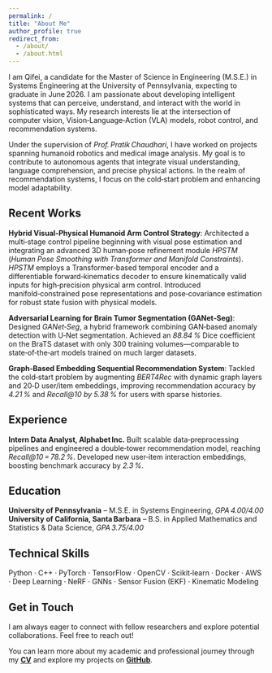 ```yaml
---
permalink: /
title: "About Me"
author_profile: true
redirect_from: 
  - /about/
  - /about.html
---
```


I am Qifei, a candidate for the Master of Science in Engineering (M.S.E.) in Systems Engineering at the University of Pennsylvania, expecting to graduate in June 2026. I am passionate about developing intelligent systems that can perceive, understand, and interact with the world in sophisticated ways. My research interests lie at the intersection of computer vision, Vision‑Language‑Action (VLA) models, robot control, and recommendation systems.

Under the supervision of *Prof. Pratik Chaudhari*, I have worked on projects spanning humanoid robotics and medical image analysis. My goal is to contribute to autonomous agents that integrate visual understanding, language comprehension, and precise physical actions. In the realm of recommendation systems, I focus on the cold‑start problem and enhancing model adaptability.

## Recent Works

**Hybrid Visual‑Physical Humanoid Arm Control Strategy**:
  Architected a multi‑stage control pipeline beginning with visual pose estimation and integrating an advanced 3D human‑pose refinement module *HPSTM* (*Human Pose Smoothing with Transformer and Manifold Constraints*). *HPSTM* employs a Transformer‑based temporal encoder and a differentiable forward‑kinematics decoder to ensure kinematically valid inputs for high‑precision physical arm control. Introduced manifold‑constrained pose representations and pose‑covariance estimation for robust state fusion with physical models.

**Adversarial Learning for Brain Tumor Segmentation (GANet‑Seg)**:
  Designed *GANet‑Seg*, a hybrid framework combining GAN‑based anomaly detection with U‑Net segmentation. Achieved an *88.84 %* Dice coefficient on the BraTS dataset with only 300 training volumes—comparable to state‑of‑the‑art models trained on much larger datasets.

**Graph‑Based Embedding Sequential Recommendation System**:
  Tackled the cold‑start problem by augmenting *BERT4Rec* with dynamic graph layers and 20‑D user/item embeddings, improving recommendation accuracy by *4.21 %* and *Recall@10 by 5.38 %* for users with sparse histories.

## Experience

**Intern Data Analyst, Alphabet Inc.**
  Built scalable data‑preprocessing pipelines and engineered a double‑tower recommendation model, reaching *Recall@10 = 78.2 %*. Developed new user‑item interaction embeddings, boosting benchmark accuracy by *2.3 %*.

## Education

**University of Pennsylvania** – M.S.E. in Systems Engineering, *GPA 4.00/4.00*
**University of California, Santa Barbara** – B.S. in Applied Mathematics and Statistics & Data Science, *GPA 3.75/4.00*

## Technical Skills

Python · C++ · PyTorch · TensorFlow · OpenCV · Scikit‑learn · Docker · AWS · Deep Learning · NeRF · GNNs · Sensor Fusion (EKF) · Kinematic Modeling

## Get in Touch

I am always eager to connect with fellow researchers and explore potential collaborations. Feel free to reach out!

You can learn more about my academic and professional journey through my **[CV](/files/Qifei_Cui_CV.pdf)** and explore my projects on **[GitHub](https://github.com/Qifei-C)**.
